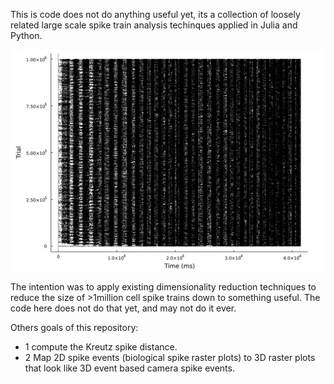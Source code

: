 This is code does not do anything useful yet, its a collection of loosely related large scale spike train analysis techinques applied in Julia and Python.

![1millionspikes.png](1millionspikes.png)

The intention was to apply existing dimensionality reduction techniques to reduce the size of >1million cell spike trains down to something useful. The code here does not do that yet, and may not do it ever.

Others goals of this repository:
* 1 compute the Kreutz spike distance.
* 2 Map 2D spike events (biological spike raster plots) to 3D raster plots that look like 3D event based camera spike events.
